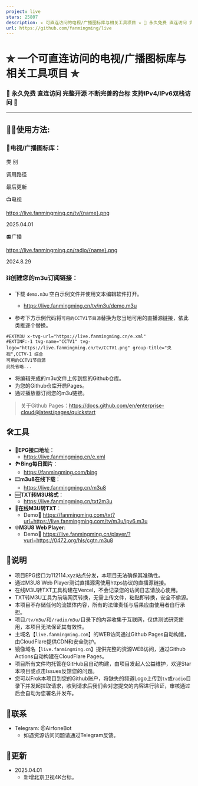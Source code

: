 ```yaml
---
project: live
stars: 25807
description: ✯ 可直连访问的电视/广播图标库与相关工具项目 ✯ 🔕 永久免费 直连访问 完整开源 不断完善的台标 支持IPv4/IPv6双栈访问 🔕
url: https://github.com/fanmingming/live
---
```


✯ 一个可直连访问的电视/广播图标库与相关工具项目 ✯
===========================

### 🔕 永久免费 直连访问 完整开源 不断完善的台标 支持IPv4/IPv6双栈访问 🔕

* * *

🤹‍♂️使用方法:
----------

### 🌇电视/广播图标库：

类 别

调用路径

最后更新

📺电视

https://live.fanmingming.cn/tv/{name}.png

2025.04.01

📻广播

https://live.fanmingming.cn/radio/{name}.png

2024.8.29

### ⛓️创建您的m3u订阅链接：

-   下载 `demo.m3u` 空白示例文件并使用文本编辑软件打开。
    
    -   https://live.fanmingming.cn/tv/m3u/demo.m3u
-   参考下方示例代码将`可用的CCTV1节目源`替换为您当地可用的直播源链接，依此类推逐个替换。
    

```
#EXTM3U x-tvg-url="https://live.fanmingming.cn/e.xml"
#EXTINF:-1 tvg-name="CCTV1" tvg-logo="https://live.fanmingming.cn/tv/CCTV1.png" group-title="央视",CCTV-1 综合
可用的CCTV1节目源
此处省略...
```

-   将编辑完成的m3u文件上传到您的Github仓库。
-   为您的Github仓库开启Pages。
-   通过播放器订阅您的m3u链接。

> 关于Github Pages：https://docs.github.com/en/enterprise-cloud@latest/pages/quickstart

🛠️工具
-----

-   📆**EPG接口地址**：
    -   https://live.fanmingming.cn/e.xml
-   🏞️**Bing每日图片**：
    -   https://fanmingming.com/bing
-   🎞️**m3u8在线下载**：
    -   https://live.fanmingming.cn/m3u8
-   🆕**TXT转M3U格式**：
    -   https://live.fanmingming.cn/txt2m3u
-   📄**在线M3U转TXT**：
    -   Demo🔗 https://fanmingming.com/txt?url=https://live.fanmingming.com/tv/m3u/ipv6.m3u
-   🌐**M3U8 Web Player**:
    -   Demo🔗 https://live.fanmingming.cn/player/?vurl=https://0472.org/hls/cgtn.m3u8

📖说明
----

-   项目EPG接口为112114.xyz站点分发，本项目无法确保其准确性。
-   通过M3U8 Web Player测试直播源需使用https协议的直播源链接。
-   在线M3U转TXT工具构建在Vercel，不会记录您的访问日志请放心使用。
-   TXT转M3U工具为前端网页转换，无需上传文件，粘贴即转换，安全不偷源。
-   本项目不存储任何的流媒体内容，所有的法律责任与后果应由使用者自行承担。
-   项目`/tv/m3u/`和`/radio/m3u/`目录下的内容收集于互联网，仅供测试研究使用，本项目无法保证其有效性。
-   主域名【`live.fanmingming.com`】的WEB访问通过Github Pages自动构建，由CloudFlare提供CDN和安全防护。
-   镜像域名【`live.fanmingming.cn`】提供完整的资源WEB访问，通过Github Actions自动构建在CloudFlare Pages。
-   项目所有文件均托管在GitHub且自动构建，由项目发起人公益维护，欢迎Star本项目或点击Issues反馈您的问题。
-   您可以Frok本项目到您的Github账户，将缺失的频道Logo上传到`tv`或`radio`目录下并发起拉取请求，收到请求后我们会对您提交的内容进行验证，审核通过后会自动为您署名并发布。

📱联系
----

-   Telegram: @AirfoneBot
    -   如遇资源访问问题请通过Telegram反馈。

📔更新
----

-   2025.04.01
    -   新增北京卫视4K台标。
